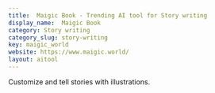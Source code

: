 ```yaml
---
title:  Maigic Book - Trending AI tool for Story writing
display_name:  Maigic Book
category: Story writing
category_slug: story-writing
key: maigic_world
website: https://www.maigic.world/
layout: aitool
---
```


Customize and tell stories with illustrations.
